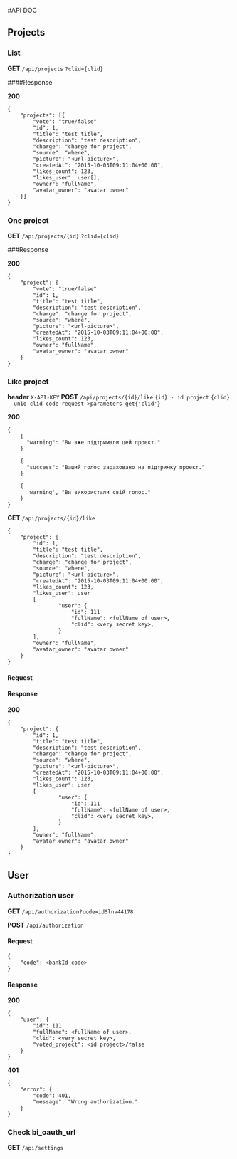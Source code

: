 #API DOC

## Projects

### List

__GET__ `/api/projects`
        `?clid={clid}`

####Response

__200__

    {
        "projects": [{
            "vote": "true/false"
            "id": 1,
            "title": "test title",
            "description": "test description",
            "charge": "charge for project",            
            "source": "where",
            "picture": "<url-picture>",
            "createdAt": "2015-10-03T09:11:04+00:00",
            "likes_count": 123,
            "likes_user": user[],
            "owner": "fullName",
            "avatar_owner": "avatar owner"
        }]
    }

### One project

__GET__ `/api/projects/{id}`
        `?clid={clid}`

###Response

__200__

    {
        "project": {
            "vote": "true/false"
            "id": 1,
            "title": "test title",
            "description": "test description",
            "charge": "charge for project",            
            "source": "where",
            "picture": "<url-picture>",
            "createdAt": "2015-10-03T09:11:04+00:00",
            "likes_count": 123,
            "owner": "fullName",
            "avatar_owner": "avatar owner"            
        }
    }

### Like project

__header__ `X-API-KEY`
__POST__ `/api/projects/{id}/like` 
          `{id} - id project`
          `{clid} - uniq clid code request->parameters-get{'clid'}`                                          

__200__

    {
        {
          "warning": "Ви вже підтримали цей проект."
        }
        
        {
          "success": "Ваший голос зараховано на підтримку проект."
        }
        
        {
          'warning', "Ви використали свiй голос."
        }                        
    }
    
__GET__ `/api/projects/{id}/like`

    {
        "project": {
            "id": 1,
            "title": "test title",
            "description": "test description",
            "charge": "charge for project",
            "source": "where",
            "picture": "<url-picture>",
            "createdAt": "2015-10-03T09:11:04+00:00",
            "likes_count": 123,
            "likes_user": user
            [
                    "user": {
                        "id": 111
                        "fullName": <fullName of user>,
                        "clid": <very secret key>,
                    }
            ],
            "owner": "fullName",
            "avatar_owner": "avatar owner"            
        }
    }


#### Request

#### Response

__200__ 

    {
        "project": {
            "id": 1,
            "title": "test title",
            "description": "test description",
            "charge": "charge for project",
            "source": "where",
            "picture": "<url-picture>",
            "createdAt": "2015-10-03T09:11:04+00:00",
            "likes_count": 123,
            "likes_user": user
            [
                    "user": {
                        "id": 111
                        "fullName": <fullName of user>,
                        "clid": <very secret key>,
                    }
            ],
            "owner": "fullName",
            "avatar_owner": "avatar owner"   
        }
    }

## User

### Authorization user

__GET__ `/api/authorization?code=idSlnv44178`

__POST__ `/api/authorization`

#### Request

    {
        "code": <bankId code>
    }

#### Response

__200__

    {
        "user": {
            "id": 111
            "fullName": <fullName of user>,
            "clid": <very secret key>,
            "voted_project": <id project>/false
        }
    }

__401__

    {
        "error": {
            "code": 401,
            "message": "Wrong authorization."
        }
    }
    
### Check bi_oauth_url

__GET__ `/api/settings`    
